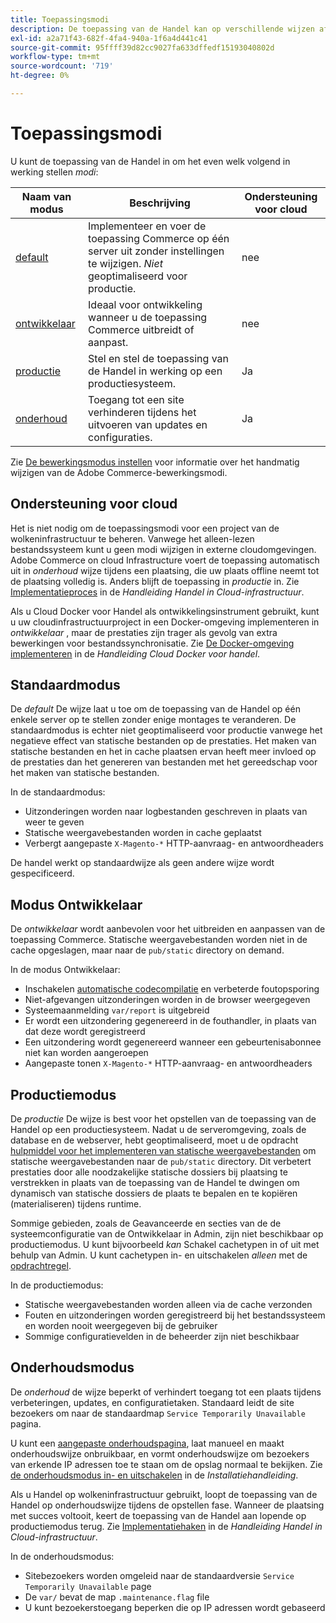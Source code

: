 ```yaml
---
title: Toepassingsmodi
description: De toepassing van de Handel kan op verschillende wijzen afhankelijk van uw behoeften werken. Bekijk een gedetailleerde lijst met de beschikbare toepassingsmodi.
exl-id: a2a71f43-682f-4fa4-940a-1f6a4d441c41
source-git-commit: 95ffff39d82cc9027fa633dffedf15193040802d
workflow-type: tm+mt
source-wordcount: '719'
ht-degree: 0%

---
```


# Toepassingsmodi

U kunt de toepassing van de Handel in om het even welk volgend in werking stellen _modi_:

| Naam van modus | Beschrijving | Ondersteuning voor cloud |
| ------------------------ | ------------------- | ------------- |
| [default](#default-mode) | Implementeer en voer de toepassing Commerce op één server uit zonder instellingen te wijzigen. _Niet_ geoptimaliseerd voor productie. | nee |
| [ontwikkelaar](#developer-mode) | Ideaal voor ontwikkeling wanneer u de toepassing Commerce uitbreidt of aanpast. | nee |
| [productie](#production-mode) | Stel en stel de toepassing van de Handel in werking op een productiesysteem. | Ja |
| [onderhoud](#maintenance-mode) | Toegang tot een site verhinderen tijdens het uitvoeren van updates en configuraties. | Ja |

Zie [De bewerkingsmodus instellen](../cli/set-mode.md) voor informatie over het handmatig wijzigen van de Adobe Commerce-bewerkingsmodi.

## Ondersteuning voor cloud

Het is niet nodig om de toepassingsmodi voor een project van de wolkeninfrastructuur te beheren. Vanwege het alleen-lezen bestandssysteem kunt u geen modi wijzigen in externe cloudomgevingen. Adobe Commerce on cloud Infrastructure voert de toepassing automatisch uit in _onderhoud_ wijze tijdens een plaatsing, die uw plaats offline neemt tot de plaatsing volledig is. Anders blijft de toepassing in _productie_ in. Zie [Implementatieproces](https://experienceleague.adobe.com/docs/commerce-cloud-service/user-guide/develop/deploy/process.html#deploy-phase) in de _Handleiding Handel in Cloud-infrastructuur_.

Als u Cloud Docker voor Handel als ontwikkelingsinstrument gebruikt, kunt u uw cloudinfrastructuurproject in een Docker-omgeving implementeren in _ontwikkelaar_ , maar de prestaties zijn trager als gevolg van extra bewerkingen voor bestandssynchronisatie. Zie [De Docker-omgeving implementeren](https://developer.adobe.com/commerce/cloud-tools/docker/deploy/#launch-mode) in de _Handleiding Cloud Docker voor handel_.

## Standaardmodus

De _default_ De wijze laat u toe om de toepassing van de Handel op één enkele server op te stellen zonder enige montages te veranderen. De standaardmodus is echter niet geoptimaliseerd voor productie vanwege het negatieve effect van statische bestanden op de prestaties. Het maken van statische bestanden en het in cache plaatsen ervan heeft meer invloed op de prestaties dan het genereren van bestanden met het gereedschap voor het maken van statische bestanden.

In de standaardmodus:

- Uitzonderingen worden naar logbestanden geschreven in plaats van weer te geven
- Statische weergavebestanden worden in cache geplaatst
- Verbergt aangepaste `X-Magento-*` HTTP-aanvraag- en antwoordheaders

De handel werkt op standaardwijze als geen andere wijze wordt gespecificeerd.

## Modus Ontwikkelaar

De _ontwikkelaar_ wordt aanbevolen voor het uitbreiden en aanpassen van de toepassing Commerce. Statische weergavebestanden worden niet in de cache opgeslagen, maar naar de `pub/static` directory on demand.

In de modus Ontwikkelaar:

- Inschakelen [automatische codecompilatie](../cli/code-compiler.md) en verbeterde foutopsporing
- Niet-afgevangen uitzonderingen worden in de browser weergegeven
- Systeemaanmelding `var/report` is uitgebreid
- Er wordt een uitzondering gegenereerd in de fouthandler, in plaats van dat deze wordt geregistreerd
- Een uitzondering wordt gegenereerd wanneer een gebeurtenisabonnee niet kan worden aangeroepen
- Aangepaste tonen `X-Magento-*` HTTP-aanvraag- en antwoordheaders

## Productiemodus

De _productie_ De wijze is best voor het opstellen van de toepassing van de Handel op een productiesysteem. Nadat u de serveromgeving, zoals de database en de webserver, hebt geoptimaliseerd, moet u de opdracht [hulpmiddel voor het implementeren van statische weergavebestanden](../cli/static-view-file-deployment.md) om statische weergavebestanden naar de `pub/static` directory. Dit verbetert prestaties door alle noodzakelijke statische dossiers bij plaatsing te verstrekken in plaats van de toepassing van de Handel te dwingen om dynamisch van statische dossiers de plaats te bepalen en te kopiëren (materialiseren) tijdens runtime.

Sommige gebieden, zoals de Geavanceerde en secties van de de systeemconfiguratie van de Ontwikkelaar in Admin, zijn niet beschikbaar op productiemodus. U kunt bijvoorbeeld _kan_ Schakel cachetypen in of uit met behulp van Admin. U kunt cachetypen in- en uitschakelen _alleen_ met de [opdrachtregel](../cli/manage-cache.md#config-cli-subcommands-cache-en).

In de productiemodus:

- Statische weergavebestanden worden alleen via de cache verzonden
- Fouten en uitzonderingen worden geregistreerd bij het bestandssysteem en worden nooit weergegeven bij de gebruiker
- Sommige configuratievelden in de beheerder zijn niet beschikbaar

## Onderhoudsmodus

De _onderhoud_ de wijze beperkt of verhindert toegang tot een plaats tijdens verbeteringen, updates, en configuratietaken. Standaard leidt de site bezoekers om naar de standaardmap `Service Temporarily Unavailable` pagina.

U kunt een [aangepaste onderhoudspagina](../../upgrade/troubleshooting/maintenance-mode-options.md), laat manueel en maakt onderhoudswijze onbruikbaar, en vormt onderhoudswijze om bezoekers van erkende IP adressen toe te staan om de opslag normaal te bekijken. Zie [de onderhoudsmodus in- en uitschakelen](../../installation/tutorials/maintenance-mode.md) in de _Installatiehandleiding_.

Als u Handel op wolkeninfrastructuur gebruikt, loopt de toepassing van de Handel op onderhoudswijze tijdens de opstellen fase. Wanneer de plaatsing met succes voltooit, keert de toepassing van de Handel aan lopende op productiemodus terug. Zie [Implementatiehaken](https://experienceleague.adobe.com/docs/commerce-cloud-service/user-guide/develop/deploy/best-practices.html#phase-5%3A-deployment-hooks) in de _Handleiding Handel in Cloud-infrastructuur_.

In de onderhoudsmodus:

- Sitebezoekers worden omgeleid naar de standaardversie `Service Temporarily Unavailable` page
- De `var/` bevat de map `.maintenance.flag` file
- U kunt bezoekerstoegang beperken die op IP adressen wordt gebaseerd
